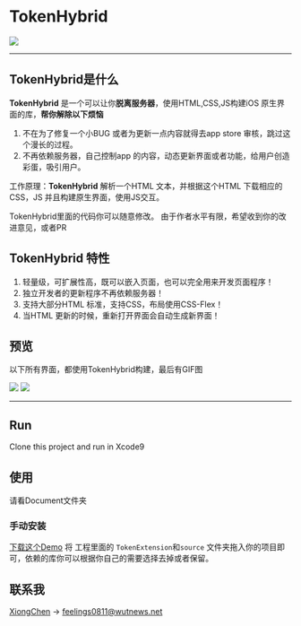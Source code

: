 # TokenHybrid

![](http://ou3yprhbt.bkt.clouddn.com/hybridBanner.png)

------------------------
## TokenHybrid是什么

**TokenHybrid** 是一个可以让你**脱离服务器**，使用HTML,CSS,JS构建iOS 原生界面的库，**帮你解除以下烦恼**

1. 不在为了修复一个小BUG 或者为更新一点内容就得去app store 审核，跳过这个漫长的过程。
2. 不再依赖服务器，自己控制app 的内容，动态更新界面或者功能，给用户创造彩蛋，吸引用户。

工作原理：**TokenHybrid** 解析一个HTML 文本，并根据这个HTML 下载相应的CSS，JS 并且构建原生界面，使用JS交互。

TokenHybrid里面的代码你可以随意修改。
由于作者水平有限，希望收到你的改进意见，或者PR

## TokenHybrid 特性

1. 轻量级，可扩展性高，既可以嵌入页面，也可以完全用来开发页面程序！
2. 独立开发者的更新程序不再依赖服务器！
3. 支持大部分HTML 标准，支持CSS，布局使用CSS-Flex！
4. 当HTML 更新的时候，重新打开界面会自动生成新界面！

## 预览
以下所有界面，都使用TokenHybrid构建，最后有GIF图

![](http://ou3yprhbt.bkt.clouddn.com/tokenhybrid.png)
![](https://raw.githubusercontent.com/cx478815108/TokenHybrid/master/screenshots/example.gif)


------------------------

## Run

Clone this project and run in Xcode9

## 使用
请看Document文件夹

### 手动安装

[下载这个Demo](https://github.com/cx478815108/TokenHybrid/archive/master.zip) 将 工程里面的 `TokenExtension`和`source` 文件夹拖入你的项目即可，依赖的库你可以根据你自己的需要选择去掉或者保留。

## 联系我

[XiongChen](mailto:feelings0811@wutnews.net) -> feelings0811@wutnews.net


